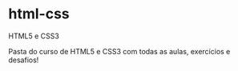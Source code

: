 # html-css
 HTML5 e CSS3

 Pasta do curso de HTML5 e CSS3 com todas as aulas, exercícios e desafios!
